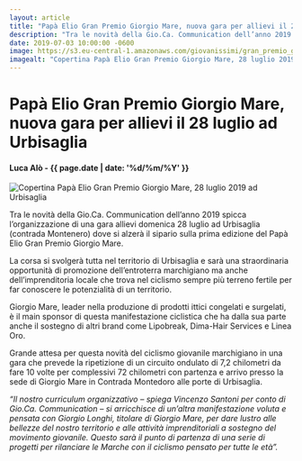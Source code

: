 ```yaml
---
layout: article
title: "Papà Elio Gran Premio Giorgio Mare, nuova gara per allievi il 28 luglio ad Urbisaglia"
description: "Tra le novità della Gio.Ca. Communication dell’anno 2019 spicca l’organizzazione di una gara allievi domenica 28 luglio ad Urbisaglia (contrada Montenero) dove si alzerà il sipario sulla prima edizione del Papà Elio Gran Premio Giorgio Mare."
date: 2019-07-03 10:00:00 -0600
image: https://s3.eu-central-1.amazonaws.com/giovanissimi/gran_premio_giorgio_mare.jpg
imagealt: "Copertina Papà Elio Gran Premio Giorgio Mare, 28 luglio 2019 ad Urbisaglia"
---
```


# Papà Elio Gran Premio Giorgio Mare, nuova gara per allievi il 28 luglio ad Urbisaglia

#### Luca Alò - {{ page.date | date: '%d/%m/%Y' }}

![Copertina Papà Elio Gran Premio Giorgio Mare, 28 luglio 2019 ad Urbisaglia](https://s3.eu-central-1.amazonaws.com/giovanissimi/gran_premio_giorgio_mare.jpg)

Tra le novità della Gio.Ca. Communication dell’anno 2019 spicca l’organizzazione di una gara allievi domenica 28 luglio ad Urbisaglia (contrada Montenero) dove si alzerà il sipario sulla prima edizione del Papà Elio Gran Premio Giorgio Mare.

La corsa si svolgerà tutta nel territorio di Urbisaglia e sarà una straordinaria opportunità di promozione dell’entroterra marchigiano ma anche dell’imprenditoria locale che trova nel ciclismo sempre più terreno fertile per far conoscere le potenzialità di un territorio.

Giorgio Mare, leader nella produzione di prodotti ittici congelati e surgelati, è il main sponsor di questa manifestazione ciclistica che ha dalla sua parte anche il sostegno di altri brand come Lipobreak, Dima-Hair Services e Linea Oro.

Grande attesa per questa novità del ciclismo giovanile marchigiano in una gara che prevede la ripetizione di un circuito ondulato di 7,2 chilometri da fare 10 volte per complessivi 72 chilometri con partenza e arrivo presso la sede di Giorgio Mare in Contrada Montedoro alle porte di Urbisaglia.

_“Il nostro curriculum organizzativo – spiega Vincenzo Santoni per conto di Gio.Ca. Communication – si arricchisce di un’altra manifestazione voluta e pensata con Giorgio Longhi, titolare di Giorgio Mare, per dare lustro alle bellezze del nostro territorio e alle attività imprenditoriali a sostegno del movimento giovanile. Questo sarà il punto di partenza di una serie di progetti per rilanciare le Marche con il ciclismo pensato per tutte le età”._